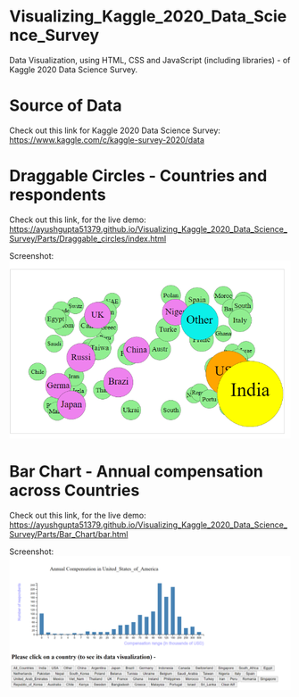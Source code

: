# Visualizing_Kaggle_2020_Data_Science_Survey
Data Visualization, using HTML, CSS and JavaScript (including libraries) - of Kaggle 2020 Data Science Survey.

# Source of Data
Check out this link for Kaggle 2020 Data Science Survey:
https://www.kaggle.com/c/kaggle-survey-2020/data

# Draggable Circles - Countries and respondents
Check out this link, for the live demo:
https://ayushgupta51379.github.io/Visualizing_Kaggle_2020_Data_Science_Survey/Parts/Draggable_circles/index.html

Screenshot:
![Image](https://github.com/AyushGupta51379/Visualizing_Kaggle_2020_Data_Science_Survey/blob/main/Parts/Draggable_circles/Screenshot.PNG)

# Bar Chart - Annual compensation across Countries
Check out this link, for the live demo:
https://ayushgupta51379.github.io/Visualizing_Kaggle_2020_Data_Science_Survey/Parts/Bar_Chart/bar.html

Screenshot:
![Image](https://github.com/AyushGupta51379/Visualizing_Kaggle_2020_Data_Science_Survey/blob/main/Parts/Bar_Chart/Screenshot.PNG)


